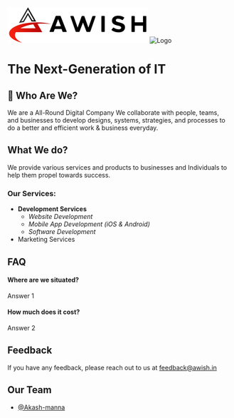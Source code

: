 
![Logo](./profile/media/logo-dark.svg#gh-light-mode-only)
![Logo](./profile/media/media/logo-light.svg#gh-dark-mode-only)
# The Next-Generation of IT

## 🚀 Who Are We?
We are a All-Round Digital Company
We collaborate with people, teams, and businesses to develop designs, systems, strategies, and processes to do a better and efficient work & business everyday.

## What We do?
We provide various services and products to businesses and Individuals to help them propel towards success.
### Our Services:
-  **Development Services**
    - _Website Development_
    - _Mobile App Development (iOS & Android)_
    - _Software Development_
- Marketing Services

## FAQ

#### Where are we situated?

Answer 1

#### How much does it cost?

Answer 2


## Feedback

If you have any feedback, please reach out to us at feedback@awish.in


## Our Team

- [@Akash-manna](https://www.github.com/Akash-manna)

